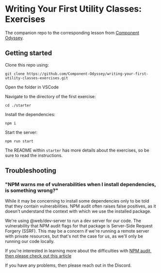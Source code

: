 # Writing Your First Utility Classes: Exercises

The companion repo to the corresponding lesson from [Component Odyssey](https://component-odyssey.com).

## Getting started

Clone this repo using:

`git clone https://github.com/Component-Odyssey/writing-your-first-utility-classes-exercises.git`

Open the folder in VSCode

Navigate to the directory of the first exercise:

`cd ./starter`

Install the dependencies:

`npm i`

Start the server:

`npm run start`

The README within `starter` has more details about the exercises, so be sure to read the instructions.

## Troubleshooting

### "NPM warns me of vulnerabilities when I install dependencies, is something wrong?"

While it may be concerning to install some dependencies only to be told that they contain vulnerabilities. NPM audit often raises false positives, as it doesn't understand the context with which we use the installed package.

We're using @web/dev-server to run a dev server for our code. The vulnerability that NPM audit flags for that package is Server-Side Request Forgery (SSRF). This may be a concern if we're running a remote server with private resources, but that's not the case for us, as we'll only be running our code locally.

If you're interested in learning more about the difficulties with [NPM audit, then please check out this article](https://overreacted.io/npm-audit-broken-by-design/)

If you have any problems, then please reach out in the Discord.
